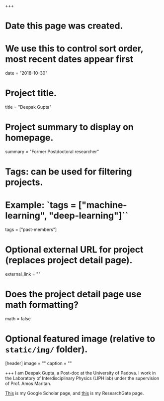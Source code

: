 +++
# Date this page was created.
# We use this to control sort order, most recent dates appear first
date = "2018-10-30"

# Project title.
title = "Deepak Gupta"

# Project summary to display on homepage.
summary = "Former Postdoctoral researcher"

# Tags: can be used for filtering projects.
# Example: `tags = ["machine-learning", "deep-learning"]``
tags = ["past-members"]

# Optional external URL for project (replaces project detail page).
external_link = ""

# Does the project detail page use math formatting?
math = false

# Optional featured image (relative to `static/img/` folder).
[header]
image = ""
caption = ""

+++
I am Deepak Gupta, a Post-doc at the University of Padova. I work in the Laboratory of Interdisciplinary Physics (LIPH lab) under the supervision of Prof. Amos Maritan.

[This](https://scholar.google.co.in/citations?user=SZuJousAAAAJ&hl=en) is my Google Scholar page, and [this](https://www.researchgate.net/profile/Deepak_Gupta34) is my ResearchGate page.
